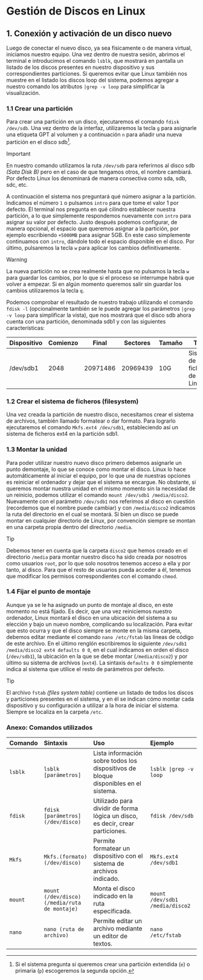 # Gestión de Discos en Linux
## 1. Conexión y activación de un disco nuevo

Luego de conectar el nuevo disco, ya sea físicamente o de manera virtual, iniciamos nuestro equipo. Una vez dentro de nuestra sesión, abrimos el terminal e introducimos el comando `lsblk`, que mostrará en pantalla un listado de los discos presentes en nuestro dispositivo y sus correspondientes particiones. Si queremos evitar que Linux también nos muestre en el listado los discos loop del sistema, podemos agregar a nuestro comando los atributos `|grep -v loop` para simplificar la visualización.

### 1.1 Crear una partición
Para crear una partición en un disco, ejecutaremos el comando `fdisk /dev/sdb`. Una vez dentro de la interfaz, utilizaremos la tecla `g` para asignarle una etiqueta GPT al volumen y a continuación `n` para añadir una nueva partición en el disco sdb[^1].

>[!IMPORTANT]
>En nuestro comando utilizamos la ruta `/dev/sdb` para referirnos al disco sdb _(Sata Disk B)_ pero en el caso de que tengamos otros, el nombre cambiará. Por defecto Linux los denominará de manera consectiva como sda, sdb, sdc, etc.

A continuación el sistema nos preguntará qué número asignar a la partición. Indicamos el número `1` o pulsamos `intro` para que tome el valor 1 por defecto. El terminal nos pregunta en qué cilindro establecer nuestra partición, a lo que simplemente respondemos nuevamente con `intro` para asignar su valor por defecto. Justo después podemos configurar, de manera opcional, el espacio que queremos asignar a la partición, por ejemplo escribiendo `+5000MB` para asignar 5GB. En este caso simplemente continuamos con `intro`, dándole todo el espacio disponible en el disco. Por último, pulsaremos la tecla `w` para aplicar los cambios definitivamente.

>[!WARNING]
>La nueva partición no se crea realmente hasta que no pulsamos la tecla `w` para guardar los cambios, por lo que si el proceso se interrumpe habrá que volver a empezar. Si en algún momento queremos salir sin guardar los cambios utilizaremos la tecla `q`.

Podemos comprobar el resultado de nuestro trabajo utilizando el comando `fdisk -l` (opcionalmente también se le puede agregar los parámetros `|grep -v loop` para simplificar la vista), que nos mostrará que el disco sdb ahora cuenta con una partición, denominada sdb1 y con las siguientes características:

| Dispositivo | Comienzo | Final | Sectores | Tamaño | Tipo |
|-------------|-------|-----|--------|----|--------|
|/dev/sdb1 | 2048 | 20971486 | 20969439 | 10G | Sistema de ficheros de Linux |

### 1.2 Crear el sistema de ficheros (filesystem)

Una vez creada la partición de nuestro disco, necesitamos crear el sistema de archivos, también llamado formatear o dar formato. Para lograrlo ejecutaremos el comando `Mkfs.ext4 /dev/sdb1`, estableciendo así un sistema de ficheros ext4 en la partición sdb1.

### 1.3 Montar la unidad

Para poder utilizar nuestro nuevo disco primero debemos asignarle un punto demontaje, lo que se conoce como montar el disco. Linux lo hace automáticamente al iniciar el equipo, por lo que una de nuestras opciones es reiniciar el ordenador y dejar que el sistema se encargue. No obstante, si queremos montar nuestra unidad en el mismo momento sin la necesidad de un reinicio, podemos utilizar el comando `mount /dev/sdb1 /media/disco2`. Nuevamente con el parámetro `/dev/sdb1` nos referimos al disco en cuestión (recordemos que el nombre puede cambiar) y con `/media/disco2` indicamos la ruta del directorio en el cual se montará. Si bien un disco se puede montar en cualquier directorio de Linux, por convención siempre se montan en una carpeta propia dentro del directorio `/media`.

>[!TIP]
>Debemos tener en cuenta que la carpeta `disco2` que hemos creado en el directorio `/media` para montar nuestro disco ha sido creada por nosotros como usuarios `root`, por lo que solo nosotros tenemos acceso a ella y por tanto, al disco. Para que el resto de usuarios pueda acceder a él, tenemos que modificar los permisos correspondientes con el comando `chmod`.

### 1.4 Fijar el punto de montaje

Aunque ya se le ha asignado un punto de montaje al disco, en este momento no está fijado. Es decir, que una vez reiniciemos nuestro ordenador, Linux montará el disco en una ubicación del sistema a su elección y bajo un nuevo nombre, complicando su localización. Para evitar que esto ocurra y que el disco siempre se monte en la misma carpeta, debemos editar mediante el comando `nano /etc/fstab` las líneas de código de este archivo. En el último renglón escribiremos lo siguiente `/dev/sdb1 /media/disco2 ext4 defaults 0 0`, en el cual indicamos en orden el disco (`/dev/sdb1`), la ubicación en la que se debe montar (`/media/disco2`) y por último su sistema de archivos (`ext4`). La sintaxis `defaults 0 0` simplemente indica al sistema que utilice el resto de parámetros por defecto.

>[!TIP]
>El archivo `fstab` _(files system table)_ contiene un listado de todos los discos y particiones presentes en el sistema, y en él se indican cómo montar cada dispositivo y su configuración a utilizar a la hora de iniciar el sistema. Siempre se localiza en la carpeta `/etc`.

### Anexo: Comandos utilizados <!-- Pendiente de actualizar con otros útiles -->

| Comando | Sintaxis | Uso | Ejemplo |
|:---------|:----------|:-----|:------|
| `lsblk` | `lsblk [parámetros]` | Lista información sobre todos los dispositivos de bloque disponibles en el sistema. | `lsblk \|grep -v loop` |
| `fdisk` | `fdisk [parámetros] (/dev/disco)` | Utilizado para dividir de forma lógica un disco, es decir, crear particiones. | `fdisk /dev/sdb` |
| `Mkfs` | `Mkfs.(formato) (/dev/disco)` | Permite formatear un dispositivo con el sistema de archivos indicado. | `Mkfs.ext4 /dev/sdb1` |
| `mount` | `mount (/dev/disco) (/media/ruta de montaje)` | Monta el disco indicado en la ruta especificada. | `mount /dev/sdb1 /media/disco2` |
| `nano` | `nano (ruta de archivo)` | Permite editar un archivo mediante un editor de textos. | `nano /etc/fstab` |

[^1]: Si el sistema pregunta si queremos crear una partición extendida (`e`) o primaria (`p`) escogeremos la segunda opción.
